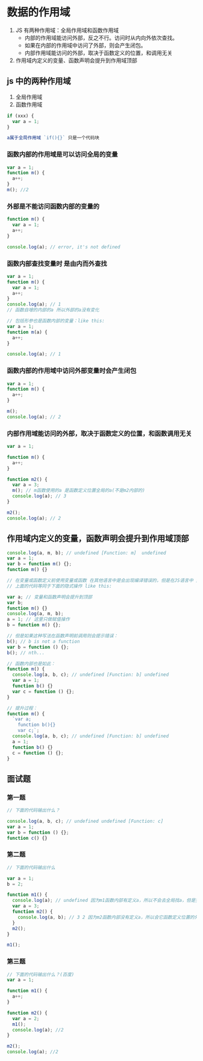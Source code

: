 # 数据的作用域

1. JS 有两种作用域：全局作用域和函数作用域
   - 内部的作用域能访问外部，反之不行。访问时从内向外依次查找。
   - 如果在内部的作用域中访问了外部，则会产生闭包。
   - 内部作用域能访问的外部，取决于函数定义的位置，和调用无关
2. 作用域内定义的变量、函数声明会提升到作用域顶部

## js 中的两种作用域

1. 全局作用域
2. 函数作用域

```js
if (xxx) {
  var a = 1;
}

a属于全局作用域 `if(){}` 只是一个代码块
```

### 函数内部的作用域是可以访问全局的变量

```js
var a = 1;
function m() {
  a++;
}
m(); //2
```

### 外部是不能访问函数内部的变量的

```js
function m() {
  var a = 1;
  a++;
}

console.log(a); // error, it's not defined
```

### 函数内部查找变量时 是由内而外查找

```js
var a = 1;
function m() {
  var a = 1;
  a++;
}
console.log(a); // 1
// 函数自增的内部的a 所以外部的a没有变化

// 包括形参也是函数内部的变量：like this:
var a = 1;
function m(a) {
  a++;
}

console.log(a); // 1
```

### 函数内部的作用域中访问外部变量时会产生闭包

```js
var a = 1;
function m() {
  a++;
}

m();
console.log(a); // 2
```

### 内部作用域能访问的外部，取决于函数定义的位置，和函数调用无关

```js
var a = 1;

function m() {
  a++;
}

function m2() {
  var a = 3;
  m(); // m函数使用的a 是函数定义位置全局的a(不是m2内部的)
  console.log(a); // 3
}

m2();
console.log(a); // 2
```

## 作用域内定义的变量，函数声明会提升到作用域顶部

```js
console.log(a, m, b); // undefined [Function: m]  undefined
var a = 1;
var b = function m() {};
function m() {}

// 在变量或函数定义前使用变量或函数 在其他语言中是会出现编译错误的，但是在JS语言中 是可以使用到的
// 上面的代码等同于下面的隐式操作 like this:

var a; // 变量和函数声明会提升到顶部
var b;
function m() {}
console.log(a, m, b);
a = 1; // 这里只做赋值操作
b = function m() {};

// 但是如果这种写法在函数声明前调用则会提示错误：
b(); // b is not a function
var b = function () {};
b(); // nth...

// 函数内部也是如此：
function m() {
  console.log(a, b, c); // undefined [Function: b] undefined
  var a = 1;
  function b() {}
  var c = function () {};
}

// 提升过程：
function m() {
  `var a;
    function b(){}
    var c;`;
  console.log(a, b, c); // undefined [Function: b] undefined
  a = 1;
  function b() {}
  c = function () {};
}
```

## 面试题

### 第一题

```js
// 下面的代码输出什么？

console.log(a, b, c); // undefined undefined [Function: c]
var a = 1;
var b = function () {};
function c() {}
```

### 第二题

```js
// 下面的代码输出什么

var a = 1;
b = 2;

function m1() {
  console.log(a); // undefined 因为m1函数内部有定义a，所以不会去全局找a，但是变量提升后a的值是undefined
  var a = 3;
  function m2() {
    console.log(a, b); // 3 2 因为m2函数内部没有定义a，所以会它函数定义位置的外部找
  }
  m2();
}

m1();
```

### 第三题

```js
// 下面的代码输出什么？(百度)
var a = 1;

function m1() {
  a++;
}

function m2() {
  var a = 2;
  m1();
  console.log(a); //2
}

m2();
console.log(a); //2
```
